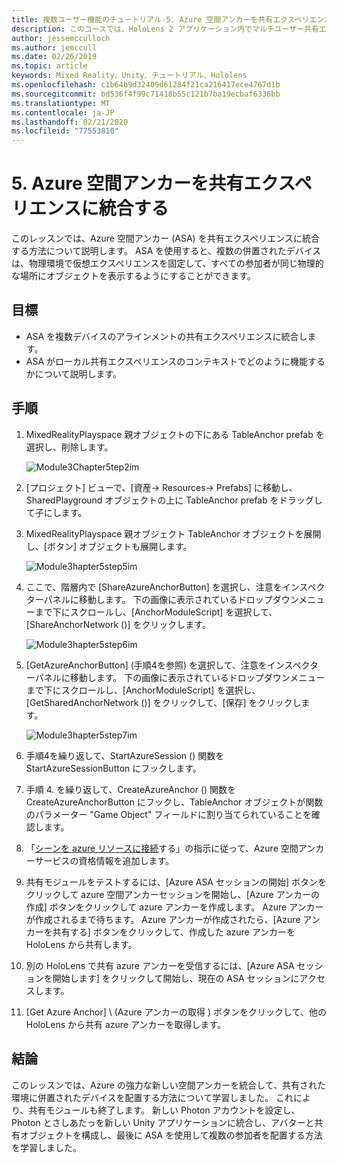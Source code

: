 ```yaml
---
title: 複数ユーザー機能のチュートリアル-5. Azure 空間アンカーを共有エクスペリエンスに統合する
description: このコースでは、HoloLens 2 アプリケーション内でマルチユーザー共有エクスペリエンスを実装する方法について説明します。
author: jessemcculloch
ms.author: jemccull
ms.date: 02/26/2019
ms.topic: article
keywords: Mixed Reality、Unity、チュートリアル、Hololens
ms.openlocfilehash: c1b64b9d32409d61284f21ca216417ece4767d1b
ms.sourcegitcommit: bd536f4f99c71418b55c121b7ba19ecbaf6336bb
ms.translationtype: MT
ms.contentlocale: ja-JP
ms.lasthandoff: 02/21/2020
ms.locfileid: "77553810"
---
```

# <a name="5-integrating-azure-spatial-anchors-into-a-shared-experience"></a>5. Azure 空間アンカーを共有エクスペリエンスに統合する

このレッスンでは、Azure 空間アンカー (ASA) を共有エクスペリエンスに統合する方法について説明します。 ASA を使用すると、複数の併置されたデバイスは、物理環境で仮想エクスペリエンスを固定して、すべての参加者が同じ物理的な場所にオブジェクトを表示するようにすることができます。

## <a name="objectives"></a>目標

* ASA を複数デバイスのアラインメントの共有エクスペリエンスに統合します。
* ASA がローカル共有エクスペリエンスのコンテキストでどのように機能するかについて説明します。

## <a name="instructions"></a>手順

1. MixedRealityPlayspace 親オブジェクトの下にある TableAnchor prefab を選択し、削除します。

    ![Module3Chapter5tep2im](images/module3chapter5step2im.PNG)

2. [プロジェクト] ビューで、[資産-> Resources-> Prefabs] に移動し、SharedPlayground オブジェクトの上に TableAnchor prefab をドラッグして子にします。

3. MixedRealityPlayspace 親オブジェクト TableAnchor オブジェクトを展開し、[ボタン] オブジェクトも展開します。

    ![Module3hapter5step5im](images/module3chapter5step5im.PNG)

4. ここで、階層内で [ShareAzureAnchorButton] を選択し、注意をインスペクターパネルに移動します。 下の画像に表示されているドロップダウンメニューまで下にスクロールし、[AnchorModuleScript] を選択して、[ShareAnchorNetwork ()] をクリックします。

    ![Module3hapter5step6im](images/module3chapter5step6im.PNG)

5. [GetAzureAnchorButton] (手順4を参照) を選択して、注意をインスペクターパネルに移動します。 下の画像に表示されているドロップダウンメニューまで下にスクロールし、[AnchorModuleScript] を選択し、[GetSharedAnchorNetwork ()] をクリックして、[保存] をクリックします。

    ![Module3hapter5step7im](images/module3chapter5step7im.PNG)

6. 手順4を繰り返して、StartAzureSession () 関数を StartAzureSessionButton にフックします。

7. 手順 4. を繰り返して、CreateAzureAnchor () 関数を CreateAzureAnchorButton にフックし、TableAnchor オブジェクトが関数のパラメーター "Game Object" フィールドに割り当てられていることを確認します。

8. 「[シーンを azure リソースに接続](mrlearning-asa-ch1.md#4-connect-the-scene-to-the-azure-resource)する」の指示に従って、Azure 空間アンカーサービスの資格情報を追加します。

9. 共有モジュールをテストするには、[Azure ASA セッションの開始] ボタンをクリックして azure 空間アンカーセッションを開始し、[Azure アンカーの作成] ボタンをクリックして azure アンカーを作成します。 Azure アンカーが作成されるまで待ちます。 Azure アンカーが作成されたら、[Azure アンカーを共有する] ボタンをクリックして、作成した azure アンカーを HoloLens から共有します。

10. 別の HoloLens で共有 azure アンカーを受信するには、[Azure ASA セッションを開始します] をクリックして開始し、現在の ASA セッションにアクセスします。

11. [Get Azure Anchor] \ (Azure アンカーの取得 \) ボタンをクリックして、他の HoloLens から共有 azure アンカーを取得します。

## <a name="congratulations"></a>結論

このレッスンでは、Azure の強力な新しい空間アンカーを統合して、共有された環境に併置されたデバイスを配置する方法について学習しました。 これにより、共有モジュールも終了します。 新しい Photon アカウントを設定し、Photon とさしあたっを新しい Unity アプリケーションに統合し、アバターと共有オブジェクトを構成し、最後に ASA を使用して複数の参加者を配置する方法を学習しました。
